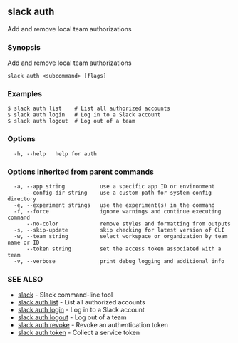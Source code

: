 ## slack auth

Add and remove local team authorizations

### Synopsis

Add and remove local team authorizations

```
slack auth <subcommand> [flags]
```

### Examples

```
$ slack auth list    # List all authorized accounts
$ slack auth login   # Log in to a Slack account
$ slack auth logout  # Log out of a team
```

### Options

```
  -h, --help   help for auth
```

### Options inherited from parent commands

```
  -a, --app string           use a specific app ID or environment
      --config-dir string    use a custom path for system config directory
  -e, --experiment strings   use the experiment(s) in the command
  -f, --force                ignore warnings and continue executing command
      --no-color             remove styles and formatting from outputs
  -s, --skip-update          skip checking for latest version of CLI
  -w, --team string          select workspace or organization by team name or ID
      --token string         set the access token associated with a team
  -v, --verbose              print debug logging and additional info
```

### SEE ALSO

* [slack](slack)	 - Slack command-line tool
* [slack auth list](slack_auth_list)	 - List all authorized accounts
* [slack auth login](slack_auth_login)	 - Log in to a Slack account
* [slack auth logout](slack_auth_logout)	 - Log out of a team
* [slack auth revoke](slack_auth_revoke)	 - Revoke an authentication token
* [slack auth token](slack_auth_token)	 - Collect a service token

